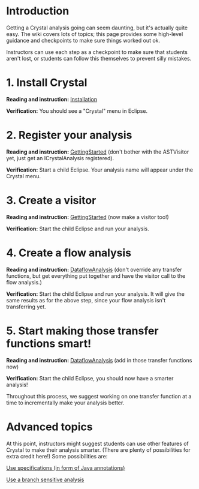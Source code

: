 # Introduction #

Getting a Crystal analysis going can seem daunting, but it's actually quite easy. The wiki covers lots of topics; this page provides some high-level guidance and checkpoints to make sure things worked out ok.

Instructors can use each step as a checkpoint to make sure that students aren't lost, or students can follow this themselves to prevent silly mistakes.

# 1. Install Crystal #
**Reading and instruction:** [Installation](Installation.md)

**Verification:** You should see a "Crystal" menu in Eclipse.

# 2. Register your analysis #
**Reading and instruction:** [GettingStarted](GettingStarted.md) (don't bother with the ASTVisitor yet, just get an ICrystalAnalysis registered).

**Verification:** Start a child Eclipse. Your analysis name will appear under the Crystal menu.

# 3. Create a visitor #
**Reading and instruction:** [GettingStarted](GettingStarted.md) (now make a visitor too!)

**Verification:** Start the child Eclipse and run your analysis.

# 4. Create a flow analysis #
**Reading and instruction:** [DataflowAnalysis](DataflowAnalysis.md) (don't override any transfer functions, but get everything put together and have the visitor call to the flow analysis.)

**Verification:** Start the child Eclipse and run your analysis. It will give the same results as for the above step, since your flow analysis isn't transferring yet.

# 5. Start making those transfer functions smart! #
**Reading and instruction:** [DataflowAnalysis](DataflowAnalysis.md) (add in those transfer functions now)

**Verification:** Start the child Eclipse, you should now have a smarter analysis!

Throughout this process, we suggest working on one transfer function at a time to incrementally make your analysis better.

# Advanced topics #
At this point, instructors might suggest students can use other features of Crystal to make their analysis smarter. (There are plenty of possibilities for extra credit here!) Some possibilities are:

[Use specifications (in form of Java annotations)](UsingAnnotations.md)

[Use a branch sensitive analysis](BranchSensitivity.md)